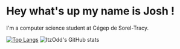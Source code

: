 <!---
ItzOdd/ItzOdd is a ✨ special ✨ repository because its `README.md` (this file) appears on your GitHub profile.
You can click the Preview link to take a look at your changes.
--->

# Hey what's up my name is Josh !

I'm a computer science student at Cégep de Sorel-Tracy.

[![Top Langs](https://github-readme-stats.vercel.app/api/top-langs/?username=ItzOdd)](https://github.com/anuraghazra/github-readme-stats&theme=highcontrast)
![ItzOdd's GitHub stats](https://github-readme-stats.vercel.app/api?username=ItzOdd&show_icons=true)
